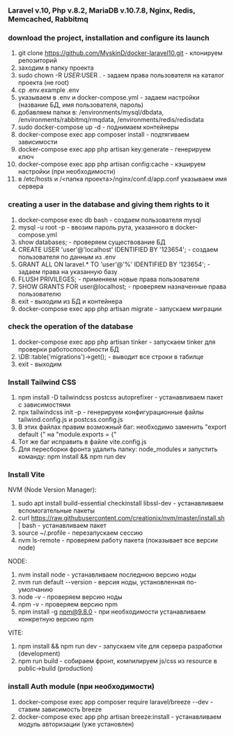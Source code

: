 ### Laravel v.10, Php v.8.2, MariaDB v.10.7.8, Nginx, Redis, Memcached, Rabbitmq

### download the project, installation and configure its launch

1. git clone https://github.com/MyskinD/docker-laravel10.git - клонируем репозиторий
2. заходим в папку проекта
3. sudo chown -R $USER:$USER . - задаем права пользователя на каталог проекта (не root)
4. cp .env.example .env
5. указываем в .env и docker-compose.yml - задаем настройки (название БД, имя пользователя, пароль)
6. добавляем папки в: /environments/mysql/dbdata, /environments/rabbitmq/rmqdata, /environments/redis/redisdata
7. sudo docker-compose up -d - поднимаем контейнеры
8. docker-compose exec app composer install - подтягиваем зависимости
9. docker-compose exec app php artisan key:generate - генерируем ключ
10. docker-compose exec app php artisan config:cache - кэшируем настройки (при необходимости)
11. в /etc/hosts и /<папка проекта>/nginx/conf.d/app.conf указываем имя сервера

### creating a user in the database and giving them rights to it

1. docker-compose exec db bash - создаем пользователя mysql
2. mysql -u root -p - ввозим пароль рута, указанного в docker-compose.yml
3. show databases; - проверяем существование БД
4. CREATE USER 'user'@'localhost' IDENTIFIED BY '123654'; - создаем пользователя по данным из .env
5. GRANT ALL ON laravel.* TO 'user'@'%' IDENTIFIED BY '123654'; - задаем права на указанную базу
6. FLUSH PRIVILEGES; - применяем новые права пользователя
7. SHOW GRANTS FOR user@localhost; - проверяем назначенные права пользователю
8.  exit - выходим из БД и контейнера
9.  docker-compose exec app php artisan migrate - запускаем миграции

### check the operation of the database

1. docker-compose exec app php artisan tinker - запускаем tinker для проверки работоспособности БД
2. \DB::table('migrations')->get(); - выводит все строки в табилце
3. exit - выходим

### Install Tailwind CSS

1. npm install -D tailwindcss postcss autoprefixer - устанавливаем пакет с зависимостями
2. npx tailwindcss init -p - генерируем конфигурационные файлы tailwind.config.js и postcss.config.js
3. В этих файлах правим возможный баг: необходимо заменить "export default {" на "module.exports = {"
4. Тот же баг исправить в файле vite.config.js
5. Для пересборки фронта удалить папку: node_modules и запустить команду: npm install && npm run dev

### Install Vite

NVM (Node Version Manager):

1. sudo apt install build-essential checkinstall libssl-dev - устанавливаем вспомогательные пакеты
2. curl https://raw.githubusercontent.com/creationix/nvm/master/install.sh | bash - устанавливаем пакет
3. source ~/.profile - перезапускаем сессию
4. nvm ls-remote - проверяем работу пакета (показывает все версии node)

NODE:

1. nvm install node - устанавливаем последнюю версию ноды
2. nvm run default --version - версия ноды, установленная по-умолчанию
3. node -v - проверяем версию ноды
4. npm -v - проверяем версию npm
5. npm install -g npm@9.8.0 - при необходимости устанавливаем конкретную версию npm

VITE:

1. npm install && npm run dev - запускаем vite для сервера разработки (development)
2. npm run build - собираем фронт, компилируем js/css из resource в public->build (production)

### install Auth module (при необходимости)

1. docker-compose exec app composer require laravel/breeze --dev - ставим зависимость breeze
2. docker-compose exec app php artisan breeze:install - устанавливаем модуль авторизации (уже установлен)
